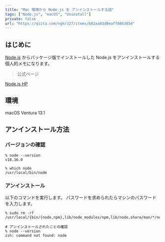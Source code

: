 ```yaml
---
title: "Mac 環境から Node.js を アンインストールする話"
tags: ["Node.js", "macOS", "Uninstall"]
private: false
url: "https://qiita.com/ngkr327/items/b02aa83d8eaff086385d"
---
```


## はじめに

[Node.js](https://nodejs.org/ja/download) からパッケージ版でインストールした Node.js をアンインストールする個人的メモになります。

> 公式ページ

[Node.js HP](https://nodejs.org/)

## 環境

macOS Ventura 13.1

## アンインストール方法

### バージョンの確認

```
% node --version
v18.16.0

% which node
/usr/local/bin/node
```

### アンインストール

以下のコマンドを実行します。
パスワードを求められたらマシンのパスワードを入力します。

```
% sudo rm -rf /usr/local/{bin/{node,npm},lib/node_modules/npm,lib/node,share/man/*/node.*}

# アンインストールされたことの確認
% node --version
zsh: command not found: node
```
